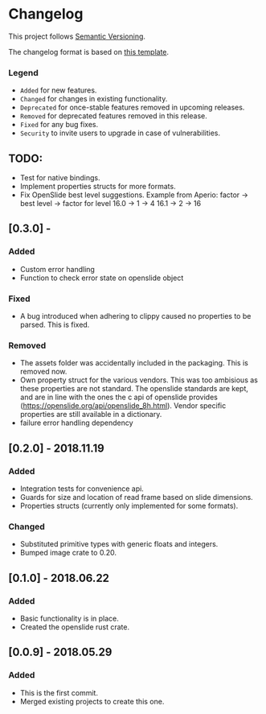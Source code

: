 # Changelog

This project follows [Semantic Versioning](https://semver.org/).

The changelog format is based on [this template](http://keepachangelog.com/en/1.0.0/).

### Legend
  - `Added` for new features.
  - `Changed` for changes in existing functionality.
  - `Deprecated` for once-stable features removed in upcoming releases.
  - `Removed` for deprecated features removed in this release.
  - `Fixed` for any bug fixes.
  - `Security` to invite users to upgrade in case of vulnerabilities.

## TODO:
  - Test for native bindings.
  - Implement properties structs for more formats.
  - Fix OpenSlide best level suggestions. Example from Aperio:
factor -> best level -> factor for level
16.0 -> 1 -> 4
16.1 -> 2 -> 16

## [0.3.0] -

### Added
  - Custom error handling
  - Function to check error state on openslide object
### Fixed
  - A bug introduced when adhering to clippy caused no properties to be parsed. This is fixed.
### Removed
  - The assets folder was accidentally included in the packaging. This is removed now.
  - Own property struct for the various vendors. This was too ambisious as these
    properties are not standard. The openslide standards are kept, and are in line with
    the ones the c api of openslide provides
    (https://openslide.org/api/openslide_8h.html). Vendor specific properties are still
    available in a dictionary.
  - failure error handling dependency

## [0.2.0] - 2018.11.19
### Added
  - Integration tests for convenience api.
  - Guards for size and location of read frame based on slide dimensions.
  - Properties structs (currently only implemented for some formats).
### Changed
  - Substituted primitive types with generic floats and integers.
  - Bumped image crate to 0.20.

## [0.1.0] - 2018.06.22
### Added
  - Basic functionality is in place.
  - Created the openslide rust crate.

## [0.0.9] - 2018.05.29
### Added
  - This is the first commit.
  - Merged existing projects to create this one.
